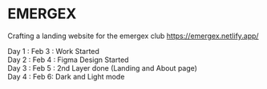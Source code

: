 # EMERGEX
Crafting a landing website for the emergex club
https://emergex.netlify.app/


Day 1 : Feb 3 : Work Started <br>
Day 2 : Feb 4 : Figma Design Started <br>
Day 3 : Feb 5 : 2nd Layer done (Landing and About page) <br>
Day 4 : Feb 6: Dark and Light mode 
